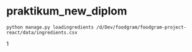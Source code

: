# praktikum_new_diplom
```
python manage.py loadingredients /d/Dev/foodgram/foodgram-project-react/data/ingredients.csv
```
1